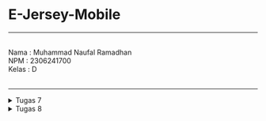 # E-Jersey-Mobile
---
<br>
Nama    : Muhammad Naufal Ramadhan <br>
NPM     : 2306241700 <br>
Kelas   : D <br>
<br>

---
<details>
<summary>
Tugas 7
</summary>

##### 1. Jelaskan apa yang dimaksud dengan stateless widget dan stateful widget, dan jelaskan perbedaan dari keduanya.
  Stateless Widget adalah widget yang tidak memiliki state, bisa dibilang sebuah widget yang statis atau sekalinya dibuat, maka widget tersebut tidak akan berubah. Sedangkan Stateful widget adalah widget yang memiliki state, bisa dibilang adalah sebuah widget yang memiliki state internal, contohnya seperti widget counter ketika inisialiasi projek flutter.
##### 2. Sebutkan widget apa saja yang kamu gunakan pada proyek ini dan jelaskan fungsinya.
  Pada `main.dart` terdapat widget `MyApp` yang berfungsi sebagai widget utama di aplikasi saya. selanjutnya pada widget `menu.dart` terdapat widget MyHomePage yang berfungsi sebagai halaman utama atau homepage pada aplikasi saya. Kemudian terdapat widget `InfoCard` yang berfungsi untuk menyimpan dan menampilkan card informasi dengan judul dan kontennya seperti Nama, NPM. kemudian terdapat widget `ItemHomePage` yang berfungsi untuk menyimpan data sementara yang mungkin akan di convert ke widget lain. `ItemCard` berfungsi untuk menampilkan card atau pada app ini berperan sebagai button.
  
##### 3. Apa fungsi dari setState()? Jelaskan variabel apa saja yang dapat terdampak dengan fungsi tersebut.
  Fungsi dari setState untuk mengubah internal state dari StatefulWidget, dan akan membuild ulang widget nya sehingga berubah menjadi yang terbaru.  Untuk variable yang dapat terdampak, ya semua variable yang terdapat di widget tersebut dapat kita ubah sesuai keinginan kita.
##### 4. Jelaskan perbedaan antara const dengan final.
  Perbedaan const dan final terletak dari deklarasi value dari variabelnya, kalau const harus diisi dengan nilai tetap dan sudah ready pada saat compile-time. Sedangkan value dari variabel final dapat ditentukan saat run-time. contoh const x = 10; final y = getDate();
##### 5. Jelaskan bagaimana cara kamu mengimplementasikan checklist-checklist di atas.
##### 1). Membuat sebuah program Flutter baru dengan tema E-Commerce yang sesuai dengan tugas-tugas sebelumnya.
menjalankan `flutter create <APP_NAME>` pada terminal.
##### 2). Membuat tiga tombol sederhana dengan ikon dan teks untuk: Melihat daftar produk (Lihat Daftar Produk), Menambah produk (Tambah Produk), Logout (Logout)
Pertama di inisialisasi dahulu button nya dengan class ItemHomePage (untuk nyimpan data).
```
    final List<ItemHomepage> items = [
        ItemHomepage("Lihat Jersey", Icons.shopping_cart, Colors.blueGrey),
        ItemHomepage("Tambah Jersey", Icons.add, Colors.green),
        ItemHomepage("Logout", Icons.logout, Colors.red),
    ];
```

Kemudian, ketika di build saya convert menjadi class ItemCard (widget untuk button) dengan :
```
   Menampilkan ItemCard untuk setiap item dalam list items.
      children: items.map((ItemHomepage item) {
        return ItemCard(item);
      }).toList(),
```
##### 6). Mengimplementasikan warna-warna yang berbeda untuk setiap tombol (Lihat Daftar Produk, Tambah Produk, dan Logout).
Pada class ItemCard saya menambahkan ini, pada function Buildnya.
```
    color: item.color,
```
dan di pass dari ItemHomePage ketika di deklarasi diawal, dengan
```
    final List<ItemHomepage> items = [
        ItemHomepage("Lihat Jersey", Icons.shopping_cart, Colors.blueGrey),
        ItemHomepage("Tambah Jersey", Icons.add, Colors.green),
        ItemHomepage("Logout", Icons.logout, Colors.red),
    ];
```

##### 7). Memunculkan Snackbar dengan tulisan, "Kamu telah menekan tombol Lihat Daftar Produk" ketika tombol Lihat Daftar Produk ditekan., "Kamu telah menekan tombol Tambah Produk" ketika tombol Tambah Produk ditekan., "Kamu telah menekan tombol Logout" ketika tombol Logout ditekan.
Di build function pada ItemCard saya menambahkan ini 
```
    InkWell(
      // Aksi ketika kartu ditekan.
      onTap: () {
          // Menampilkan pesan SnackBar saat kartu ditekan.
          ScaffoldMessenger.of(context)
          ..hideCurrentSnackBar()
          ..showSnackBar(
               SnackBar(content: Text("Kamu telah menekan tombol ${item.name}!"))
                );
          },
```
Saya menampilkan nya dengan SnackBar dengan content "Kamu Telah Menekan tombol .." agar bisa add semacam listener saya gunakan InkWell dan menggunakan properti onTap() agar ketika ditekan akan menampilkan snackbar dengan contentnya.
</details>

<details>
<summary>
Tugas 8
</summary>
  
 ##### 1. Apa kegunaan const di Flutter? Jelaskan apa keuntungan ketika menggunakan const pada kode Flutter. Kapan sebaiknya kita menggunakan const, dan kapan sebaiknya tidak digunakan?
   `const` pada flutter itu sendiri adalah sebuah penyimpanan variabel yang immutable (tidak dapat diubah), keuntungannya adalah lebih hemat memori dibanding tipe variable lainnya seperti `var`. Waktu yang tepat untuk digunakan ketika kita ingin menyimpan nilai yang tidak akan berubah dan sudah ditentukan pada saat compile time, contohnya adalah daftar list-page pada drawer. dan sebaiknya tidak gunakan ketika kita ingin menyimpan nilai yang dinamis, baik itu yang dapat di set hanya pada saat run time atau berubah-ubah di run time.
   
 ##### 2. Jelaskan dan bandingkan penggunaan Column dan Row pada Flutter. Berikan contoh implementasi dari masing-masing layout widget ini!
 seperti namanya, `Column` digunakan untuk mengatur dan menata widget secara vertikal, dimana `Row` secara horizontal. Disini juga terdapat perbedaan `MainAxis` dan `CrossAxis` nya, dimana `MainAxis` `Column` adalah Vertikal, dan `CrossAxis` nya Horizontal, dan `Row` kebalikannya. Contoh penggunaan `Column` yang paling jelas pada tugas ini terletak pada `jerseyentry_form.dart`, yaitu menata setiap label dan input field secara horizontal.
```
child: Column(
        crossAxisAlignment: CrossAxisAlignment.start,
        children: [
        ...
        ]
)
```

dan contoh penggunaan row bisa dilihat pada `menu.dart` ketika menampilkan card NPM, Nama, dan Kelas.
```
Row(
    mainAxisAlignment: MainAxisAlignment.spaceEvenly,
    children: [
      InfoCard(title: 'NPM', content: npm),
      InfoCard(title: 'Name', content: name),
      InfoCard(title: 'Class', content: className),
    ],
  ),
```

 
 ##### 3. Sebutkan apa saja elemen input yang kamu gunakan pada halaman form yang kamu buat pada tugas kali ini. Apakah terdapat elemen input Flutter lain yang tidak kamu gunakan pada tugas ini? Jelaskan!
 Pada form ini saya menggunakan satu saja, yaitu `TextFormField`, ada elemen input flutter lain yang tidak saya gunakan, contohnya `DropdownButtonFormField` (selecting choices), `Checkbox` (Ceklis Box). `DatePicker` (Field untuk tanggal). alasan kenapa saya hanya cukup menggunakan `TextFormField` karena field tersebut tidak terbatas hanya pada string saja, tetapi menerima int juga bisa, walaupun kita harus parse secara manual terlebih dahulu. Seperti berikut untuk validasinya
```
child: TextFormField(
  decoration: InputDecoration(
  hintText: "Harga Jersey",
  labelText: "Harga Jersey",
  border: OutlineInputBorder(
  borderRadius: BorderRadius.circular(5.0),
    ),
  ),
  onChanged: (String? value) {
    setState(() {
      _amount = int.tryParse(value!) ?? 0;
    });
  },
  validator: (String? value) {
    if (value == null || value.isEmpty) {
      return "Harga Jersey tidak boleh kosong!";
    }
    if (int.tryParse(value) == null) {
       return "Harga Jersey harus berupa angka!";
    }
    return null;
    },
  ),
```
 ##### 4. Bagaimana cara kamu mengatur tema (theme) dalam aplikasi Flutter agar aplikasi yang dibuat konsisten? Apakah kamu mengimplementasikan tema pada aplikasi yang kamu buat?
 Ya. Pertama saya me-set `ThemeData` pada `main.dart` dan menentukan colorscheme kesukaan saya. Agar theme nya konsisten dalam semua page flutter, saya menggunakan `Theme.of(context)`. Perlu diketahui `context` pada flutter disini mengacu kepada sebuah hierarki/pohon widget pada aplikasi tersebut, sehingga yang akan dilakukan adalah mengambil theme dari parent widget terdekat. Contoh pengaplikasian pada `left_drawer.dart` :
```
DrawerHeader(
  decoration: BoxDecoration(
    color: Theme.of(context).colorScheme.primary,
  ),
...
```
 ##### 5. Bagaimana cara kamu menangani navigasi dalam aplikasi dengan banyak halaman pada Flutter?
 Pada flutter, kita menggunakan `Navigator`. Sistemnya dengan menggunakan stack, semisal sebuah user menekan tombol, maka kita akan me push `Route` ke dalam stack navigator, yang akan menampilkan lamannya (karena terletak paling atas). Semisal user memencet laman lain ketika di dalam page tersebut, maka akan dilakukan hal yang sama dengan push `Route` ke stack. Kemudian, ketika user memencet tombol `Back`, Stack `Navigator` akan di pop (elemen teratas dibuang, dan elemen selanjutnya di show) ini merupakan langkah yang cocok untuk tipe navigasi pada mobile yang tidak menggunakan url seperti pada web. Sehingga ketika user sudah terletak pada elemen terakhir pada stack (pada homepage biasanya) maka user akan keluar dari app nya. 
</details>